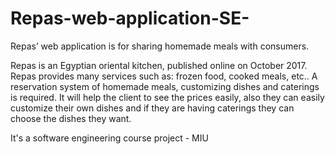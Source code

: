 # Repas-web-application-SE-
Repas’ web application is for sharing homemade meals with consumers.

Repas is an Egyptian oriental kitchen, published online on October 2017. Repas provides many services such as: frozen food, cooked meals, etc.. A reservation system of homemade meals, customizing dishes and caterings is required. It will help the client to see the prices easily, also they can easily customize their own dishes and if they are having caterings they can choose the dishes they want.

It's a software engineering course project - MIU
